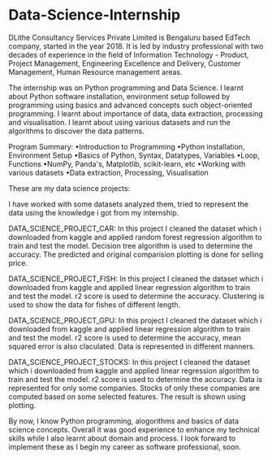 # Data-Science-Internship

DLithe Consultancy Services Private Limited is Bengaluru based EdTech company, started in the year
2018. It is led by industry professional with two decades of experience in the field of Information
Technology - Product, Project Management, Engineering Excellence and Delivery, Customer
Management, Human Resource management areas.

The internship was on Python programming and Data Science. I learnt about Python software
installation, environment setup followed by programming using basics and advanced concepts such
object-oriented programming.
I learnt about importance of data, data extraction, processing and visualisation. I learnt about using
various datasets and run the algorithms to discover the data patterns.

Program Summary:
•Introduction to Programming
•Python installation, Environment Setup
•Basics of Python, Syntax, Datatypes, Variables
•Loop, Functions
•NumPy, Panda's, Matplotlib, scikit-learn, etc
•Working with various datasets
•Data extraction, Processing, Visualisation

These are my data science projects:

I have worked with some datasets analyzed them, tried to represent the data using the knowledge i got from my internship.

DATA_SCIENCE_PROJECT_CAR: In this project I cleaned the dataset which i downloaded from kaggle and applied random forest regression algorithm to train and test the model. Decision tree algorithm is used to determine the accuracy. The predicted and original comparision plotting is done for selling price.

DATA_SCIENCE_PROJECT_FISH: In this project I cleaned the dataset which i downloaded from kaggle and applied linear regression algorithm to train and test the model. r2 score is used to determine the accuracy. Clustering is used to show the data for fishes of different length.

DATA_SCIENCE_PROJECT_GPU: In this project I cleaned the dataset which i downloaded from kaggle and applied linear regression algorithm to train and test the model. r2 score is used to determine the accuracy, mean squared error is also claculated. Data is represented in different manners.

DATA_SCIENCE_PROJECT_STOCKS: In this project I cleaned the dataset which i downloaded from kaggle and applied linear regression algorithm to train and test the model. r2 score is used to determine the accuracy. Data is represented for only some companies. Stocks of only these companies are computed based on some selected features. The result is shown using plotting.

By now, I know Python programming, alogorithms and basics of data science concepts. Overall it was good experience to enhance my technical skills while I also learnt about domain and process. I look forward to implement these as I begin my career as software professional, soon.
